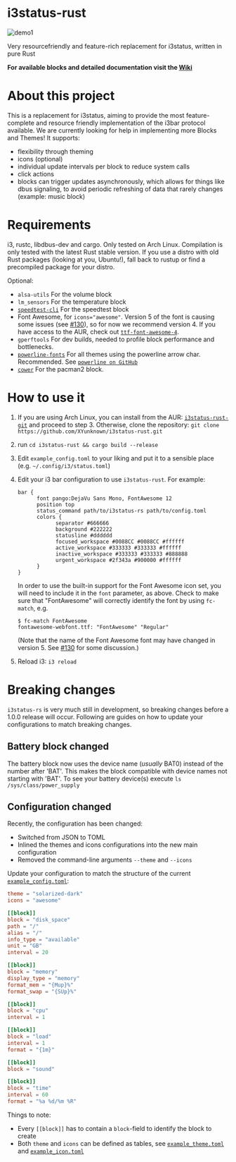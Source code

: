 # i3status-rust
![demo1](https://raw.githubusercontent.com/XYunknown/i3status-rust/master/img/example_bar.png)

Very resourcefriendly and feature-rich replacement for i3status, written in pure Rust

**For available blocks and detailed documentation visit the [Wiki](https://github.com/greshake/i3status-rust/wiki)**

# About this project
This is a replacement for i3status, aiming to provide the most feature-complete and resource friendly implementation of the i3bar protocol available. We are currently looking for help in implementing more Blocks and Themes! It supports:
- flexibility through theming
- icons (optional)
- individual update intervals per block to reduce system calls
- click actions
- blocks can trigger updates asynchronously, which allows for things like dbus signaling, to avoid periodic refreshing of data that rarely changes (example: music block)

# Requirements
i3, rustc, libdbus-dev and cargo. Only tested on Arch Linux. Compilation is only tested with the latest Rust stable version. If you use a distro with old Rust packages (looking at you, Ubuntu!), fall back to rustup or find a precompiled package for your distro.

Optional:
* `alsa-utils` For the volume block
* `lm_sensors` For the temperature block
* [`speedtest-cli`](https://github.com/sivel/speedtest-cli) For the speedtest block
* Font Awesome, for `icons="awesome"`. Version 5 of the font is causing some issues (see [#130](https://github.com/greshake/i3status-rust/issues/130)), so for now we recommend version 4. If you have access to the AUR, check out [`ttf-font-awesome-4`](https://aur.archlinux.org/packages/ttf-font-awesome-4/).
* `gperftools` For dev builds, needed to profile block performance and bottlenecks.
* [`powerline-fonts`](https://www.archlinux.org/packages/community/x86_64/powerline-fonts/) For all themes using the powerline arrow char. Recommended. See [`powerline on GitHub`](https://github.com/powerline/powerline/tree/develop/font)
* [`cower`](https://aur.archlinux.org/packages/cower/) For the pacman2 block.

# How to use it
1. If you are using Arch Linux, you can install from the AUR: [`i3status-rust-git`](https://aur.archlinux.org/packages/i3status-rust-git/) and proceed to step 3. Otherwise, clone the repository: `git clone https://github.com/XYunknown/i3status-rust.git`
2. run `cd i3status-rust && cargo build --release`
3. Edit `example_config.toml` to your liking and put it to a sensible place (e.g. `~/.config/i3/status.toml`)
4. Edit your i3 bar configuration to use `i3status-rust`. For example:

   ```
   bar {
         font pango:DejaVu Sans Mono, FontAwesome 12
         position top
         status_command path/to/i3status-rs path/to/config.toml
         colors {
               separator #666666
               background #222222
               statusline #dddddd
               focused_workspace #0088CC #0088CC #ffffff
               active_workspace #333333 #333333 #ffffff
               inactive_workspace #333333 #333333 #888888
               urgent_workspace #2f343a #900000 #ffffff
         }
   }
   ```

   In order to use the built-in support for the Font Awesome icon set, you will need to include it in the `font` parameter, as above. Check to make sure that "FontAwesome" will correctly identify the font by using `fc-match`, e.g.

   ``` shell
   $ fc-match FontAwesome
   fontawesome-webfont.ttf: "FontAwesome" "Regular"
   ```

   (Note that the name of the Font Awesome font may have changed in version 5. See [#130](https://github.com/greshake/i3status-rust/issues/130) for some discussion.)

5. Reload i3: `i3 reload`

# Breaking changes

`i3status-rs` is very much still in development, so breaking changes before a 1.0.0 release will occur. Following are guides on how to update your configurations to match breaking changes.

## Battery block changed

The battery block now uses the device name (*usually* BAT0) instead of the number after 'BAT'. This makes the block compatible with device names not starting with 'BAT'. To see your battery device(s) execute `ls /sys/class/power_supply`

## Configuration changed

Recently, the configuration has been changed:

* Switched from JSON to TOML
* Inlined the themes and icons configurations into the new main configuration
* Removed the command-line arguments `--theme` and `--icons`

Update your configuration to match the structure of the current [`example_config.toml`](https://github.com/greshake/i3status-rust/blob/master/example_config.toml):

```toml
theme = "solarized-dark"
icons = "awesome"

[[block]]
block = "disk_space"
path = "/"
alias = "/"
info_type = "available"
unit = "GB"
interval = 20

[[block]]
block = "memory"
display_type = "memory"
format_mem = "{Mup}%"
format_swap = "{SUp}%"

[[block]]
block = "cpu"
interval = 1

[[block]]
block = "load"
interval = 1
format = "{1m}"

[[block]]
block = "sound"

[[block]]
block = "time"
interval = 60
format = "%a %d/%m %R"
```

Things to note:

* Every `[[block]]` has to contain a `block`-field to identify the block to create
* Both `theme` and `icons` can be defined as tables, see [`example_theme.toml`](https://github.com/greshake/i3status-rust/blob/master/example_theme.toml) and [`example_icon.toml`](https://github.com/greshake/i3status-rust/blob/master/example_icon.toml)

